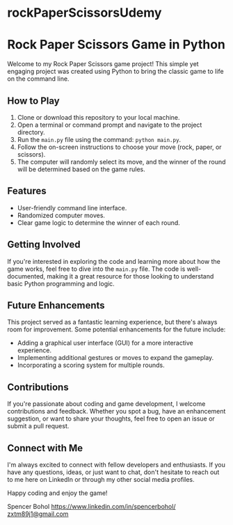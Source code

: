# rockPaperScissorsUdemy

# Rock Paper Scissors Game in Python

Welcome to my Rock Paper Scissors game project! This simple yet engaging project was created using Python to bring the classic game to life on the command line.

## How to Play

1. Clone or download this repository to your local machine.
2. Open a terminal or command prompt and navigate to the project directory.
3. Run the `main.py` file using the command: `python main.py`.
4. Follow the on-screen instructions to choose your move (rock, paper, or scissors).
5. The computer will randomly select its move, and the winner of the round will be determined based on the game rules.

## Features

- User-friendly command line interface.
- Randomized computer moves.
- Clear game logic to determine the winner of each round.

## Getting Involved

If you're interested in exploring the code and learning more about how the game works, feel free to dive into the `main.py` file. The code is well-documented, making it a great resource for those looking to understand basic Python programming and logic.

## Future Enhancements

This project served as a fantastic learning experience, but there's always room for improvement. Some potential enhancements for the future include:

- Adding a graphical user interface (GUI) for a more interactive experience.
- Implementing additional gestures or moves to expand the gameplay.
- Incorporating a scoring system for multiple rounds.

## Contributions

If you're passionate about coding and game development, I welcome contributions and feedback. Whether you spot a bug, have an enhancement suggestion, or want to share your thoughts, feel free to open an issue or submit a pull request.

## Connect with Me

I'm always excited to connect with fellow developers and enthusiasts. If you have any questions, ideas, or just want to chat, don't hesitate to reach out to me here on LinkedIn or through my other social media profiles.

Happy coding and enjoy the game!

Spencer Bohol
https://www.linkedin.com/in/spencerbohol/
zxtm89j1@gmail.com

